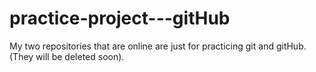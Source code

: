 # practice-project---gitHub

My two repositories that are online are just for practicing git and gitHub.  (They will be deleted soon). 
